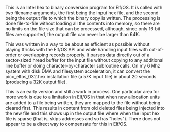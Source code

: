 This is an Intel hex to binary conversion program for Elf/OS. It is called with two filename arguments, the first being the input hex file, and the second being the output file to which the binary copy is written. The processing is done file-to-file without loading all the contents into memory, so there are no limits on the file size that can be processed, although, since only 16-bit files are supported, the output file can never be larger than 64K.

This was written in a way to be about as efficient as possible without playing ttricks with the Elf/OS API and while handling input files with out-of-order or overlapping records properly. It parses data directly out of a sector-sized hread buffer for the input file without copying to any additional line buffer or doing character-by-character subroutine calls. On my 6 Mhz system with disk DMA and filesystem acceleration, it can convert the pico_elfos_032.hex installation file (a 57K input file) in about 20 seconds (producing a 32K output file).

This is an early version and still a work in process. One particular area for more work is due to a limitation in Elf/OS in that when new allocation units are added to a file being written, they are mapped to the file without being cleared first. This results in content from old deleted files being injected into the new file and this shows up in the output file where when the input hex file is sparse (that is, skips addresses and so has "holes"). There does not appear to be a direct way to compensate for this in Elf/OS.

